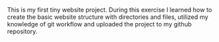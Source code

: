 This is my first tiny website project. During this exercise I learned how to create the basic website structure with directories and files, utilized my knowledge of git workflow and uploaded the project to my github repository.
